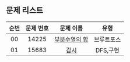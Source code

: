 ## 문제 리스트

|          순번          |       문제 번호         |        문제 이름         |        유형         |
| :-----: | :-----: | :-----: | :-----: | 
| 00 | 14225 | <a href="https://www.acmicpc.net/problem/14225">부분수열의 합</a> | 브루트포스 |
| 01 | 15683 | <a href="https://www.acmicpc.net/problem/15683">감시</a> | DFS,구현 |